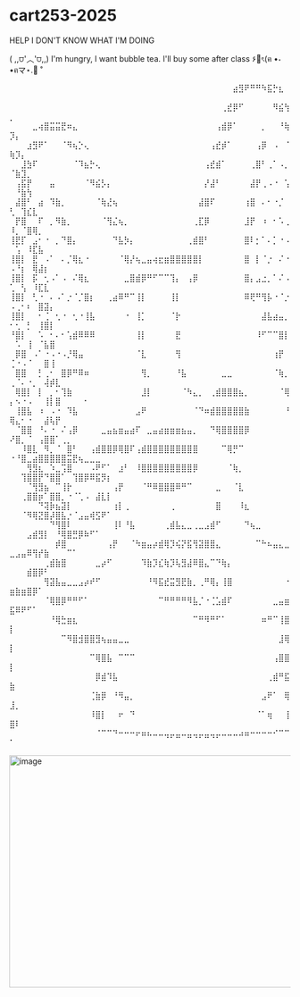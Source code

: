 # cart253-2025



HELP I DON'T KNOW WHAT I'M DOING

( ,,⩌'︿'⩌,,) I'm hungry, I want bubble tea. I'll buy some after class ۶🍲ৎ(ฅ •˕ •ฅマ⋆.🥐 ̊


⠀⠀⠀⠀⠀⠀⠀⠀⠀⠀⠀⠀⠀⠀⠀⠀⠀⠀⠀⠀⠀⠀⠀⠀⠀⠀⠀⠀⠀⠀⠀⠀⠀⠀⠀⠀⠀⠀⠀⣴⣻⠟⠛⠛⠳⣯⡓⣆⠀⠀⠀⠀⠀⠀⠀⠀⠀⠀⠀⠀⠀⠀⠀⠀⠀⠀⠀
⠀⠀⠀⠀⠀⠀⠀⠀⠀⠀⠀⠀⠀⠀⠀⠀⠀⠀⠀⠀⠀⠀⠀⠀⠀⠀⠀⠀⠀⠀⠀⠀⠀⠀⠀⠀⠀⢀⣞⡿⠋⠀⠀⠀⠀⠀⠻⣮⢳⡀⠀⠀⠀⠀⠀⠀⠀⠀⠀⠀⠀⠀⠀⠀⠀⠀⠀
⠀⠀⠀⠀⣀⢴⣿⣭⣭⣟⠶⣄⠀⠀⠀⠀⠀⠀⠀⠀⠀⠀⠀⠀⠀⠀⠀⠀⠀⠀⠀⠀⠀⠀⠀⠀⢠⣾⡿⠁⠀⠀⠀⠀⡀⠀⠀⠘⢷⡹⡄⠀⠀⠀⠀⠀⠀⠀⠀⠀⠀⠀⠀⠀⠀⠀⠀
⠀⠀⠀⣰⣻⠟⠁⠀⠀⠈⠻⢦⡑⢄⠀⠀⠀⠀⠀⠀⠀⠀⠀⠀⠀⠀⠀⠀⠀⠀⠀⠀⠀⠀⠀⢠⣞⡾⠁⠀⠀⠀⠀⢠⡿⠀⠠⠀⠈⢷⡹⡄⠀⠀⠀⠀⠀⠀⠀⠀⠀⠀⠀⠀⠀⠀⠀
⠀⠀⣸⣳⠏⠀⠀⠀⠀⠀⠀⠈⠹⣦⡓⢄⠀⠀⠀⠀⠀⠀⠀⠀⠀⠀⠀⠀⠀⠀⠀⠀⠀⠀⢠⣞⣾⠁⠀⠀⠀⠀⢀⣿⠃⢀⠁⠠⡀⠈⣷⣹⡀⠀⠀⠀⠀⠀⠀⠀⠀⠀⠀⠀⠀⠀⠀
⠀⢠⣯⡟⠀⠀⠀⣤⠀⠀⠀⠀⠀⠈⠻⣮⡣⡄⠀⠀⠀⠀⠀⠀⠀⠀⠀⠀⠀⠀⠀⠀⠀⠀⡜⣼⠃⠀⠀⠀⠀⠀⣼⡟⢀⠠⠐⠀⢡⠀⠘⣷⢳⠀⠀⠀⠀⠀⠀⠀⠀⠀⠀⠀⠀⠀⠀
⠀⣼⣿⠃⠀⣴⠀⠹⣷⡀⠀⠀⠀⠀⠀⠈⢷⣜⢦⠀⠀⠀⠀⠀⠀⠀⠀⠀⠀⠀⠀⠀⠀⣼⣿⠏⠀⠀⠀⠀⠀⢰⣿⠀⠄⠂⠐⡈⠀⢃⠀⢹⣎⣇⠀⠀⠀⠀⠀⠀⠀⠀⠀⠀⠀⠀⠀
⠀⡟⣿⠀⠀⠏⠀⡀⠻⣷⡀⠀⠀⠀⠀⠀⠈⢻⣌⢦⡀⠀⠀⠀⠀⠀⠀⠀⠀⠀⠀⠀⢀⣏⡿⠀⠀⠀⠀⠀⠀⣸⡟⠀⠰⠀⠂⠡⢀⠸⡀⠈⣿⢿⡀⠀⠀⠀⠀⠀⠀⠀⠀⠀⠀⠀⠀
⢸⣟⡏⠀⣠⠂⠐⠀⡀⠙⣿⡄⠀⠀⠀⠀⠀⠀⠙⣧⡳⡄⠀⠀⠀⠀⠀⠀⠀⠀⠀⢀⣾⣿⠃⠀⠀⠀⠀⠀⠀⣿⠇⡂⠁⠄⡁⠐⠠⠀⢡⠀⠸⣏⣧⠀⠀⠀⠀⠀⠀⠀⠀⠀⠀⠀⠀
⢸⣿⡇⠀⣟⠀⠠⠁⠀⠄⡈⢿⣆⠐⠀⠀⠀⠀⠀⠈⢿⡜⢦⣀⣤⢴⣖⣶⣿⣿⣿⣿⣿⡇⠀⠀⠀⠀⠀⠀⠀⣿⠀⡇⠈⡐⠀⠌⠐⠠⠘⡆⠀⢿⣼⡆⠀⠀⠀⠀⠀⠀⠀⠀⠀⠀⠀
⢸⣿⡇⠀⡯⠀⢂⠠⠁⠠⠀⠌⢿⣆⠀⠀⠀⠀⠀⠀⣀⣿⣾⡿⠛⠋⠉⠉⢹⡄⠀⢠⡿⠀⠀⠀⠀⠀⠀⠀⠀⣿⡄⣠⣐⡀⠁⠌⠠⢁⠀⢣⠀⠸⣏⣇⠀⠀⠀⠀⠀⠀⠀⠀⠀⠀⠀
⢸⣿⡇⠀⢃⠐⠀⠄⠠⠁⡐⠈⡈⣿⡆⠀⠀⢀⣴⠿⠛⠉⢸⡇⠀⠀⠀⠀⢸⡇⠀⠀⠀⠀⠀⠀⠀⠀⠀⠀⠀⠿⢟⠛⢻⡧⠐⠈⡐⠠⢀⠂⠆⠀⣿⣽⡄⠀⠀⠀⠀⠀⠀⠀⠀⠀⠀
⢸⣿⡇⠀⠀⠂⢈⠀⢂⠐⠀⢂⠐⢸⣧⠀⠀⠀⠀⠀⠐⠀⢸⡁⠀⠀⠀⠀⠈⡗⠀⠀⠀⠀⠀⠀⠀⠀⠀⠀⠀⠀⠀⠀⣼⣧⣴⣤⡀⠂⢂⠀⡃⠀⢸⣿⡇⠀⠀⠀⠀⠀⠀⠀⠀⠀⠀
⠘⣿⡇⠀⠀⠡⠀⠂⠄⠂⢡⣾⠿⠿⠿⠀⠀⠀⠀⠀⠀⠀⢸⡇⠀⠀⠀⠀⠀⣟⠀⠀⠀⠀⠀⠀⠀⠀⠀⠀⠀⠀⠀⠸⠋⠉⠉⣿⡇⠀⠡⠀⢸⠀⠈⣧⣿⠀⠀⠀⠀⠀⠀⠀⠀⠀⠀
⠀⡿⣿⠀⠠⠁⠐⠠⠐⠠⡘⢿⣤⠀⠀⠀⠀⠀⠀⠀⠀⠀⠈⣇⠀⠀⠀⠀⠀⢻⠀⠀⠀⠀⠀⠀⠀⠀⠀⠀⠀⠀⠀⠀⠀⠀⢰⡟⠀⢈⠐⠠⠈⠀⠀⣿⢸⠀⠀⠀⠀⠀⠀⠀⠀⠀⠀
⠀⣿⣿⠀⠀⡃⢀⠂⠀⣿⡿⠛⠿⠶⠀⠀⠀⠀⠀⠀⠀⠀⠀⢻⡀⠀⠀⠀⠀⠘⣧⠀⠀⠀⠀⠀⠀⣀⣀⠀⠀⠀⠀⠀⠀⠀⠈⢷⡀⢀⠈⠄⠐⡀⠀⢼⡾⣇⠀⠀⠀⠀⠀⠀⠀⠀⠀
⠀⢿⣿⡇⠀⡇⠀⡀⠂⢹⣷⠀⠀⠀⠀⠀⠀⠀⠀⠀⠀⠀⠀⣸⡇⠀⠀⠀⠀⠀⠈⠳⣄⡀⠀⢀⣾⣿⣿⣿⣦⡀⠀⠀⠀⠀⠀⠈⢿⡄⠢⠐⠠⠀⠀⢸⡇⣿⠀⠀⠀⠀⠂⠀⠀⠀⠀
⠀⢸⣿⣧⠀⠰⠀⠠⠐⠀⠹⣧⠀⠀⠀⠀⠀⠀⠀⠀⠀⠀⣠⠟⠀⠀⠀⠀⠀⠀⠀⠀⠈⠙⠶⣾⣿⣿⣿⣿⣿⣷⠀⠀⠀⠀⠀⠀⠘⢿⣄⠂⠐⠀⠀⣼⢧⡟⠀⠀⠀⠀⠀⠀⠀⠀⠀
⠀⠈⣿⣿⠀⠘⠄⠐⠀⠌⢠⡿⠀⠀⠀⠀⣀⣤⣦⣶⣤⣴⠏⠀⣀⣤⣴⣶⣶⣶⣦⣤⡀⠀⠀⠙⢿⣿⣿⣿⣿⡿⠀⠀⠀⠀⠀⠀⠀⠜⣿⡀⠈⠀⢠⣿⣿⠁⢀⡀⠀⠀⠀⠀⠀⠀⠀
⠀⠀⠸⣿⣇⠀⠻⡀⠈⠀⣿⠃⠀⠀⢠⣾⣿⣿⡿⢿⣿⠏⢠⣾⣿⣿⣿⣿⣿⣿⣿⣿⣿⠀⠀⠀⠀⠉⢿⡛⠉⠀⠀⠀⠀⠀⠀⠀⠀⠐⠘⣿⣀⣴⣿⣿⣿⣿⣿⣭⣟⢦⣀⣀⣀⠀⠀
⠀⠀⠀⢻⣻⣆⠀⠱⣀⢩⣿⠀⠀⠀⠠⠟⠋⠁⠀⣰⠃⠀⠸⣿⣿⣿⣿⣿⣿⣿⣿⣿⡿⠀⠀⠀⠀⠀⠈⢷⡀⠀⠀⠀⠀⠀⠀⠀⠀⠀⠀⢹⣿⣿⡟⠙⣿⣿⠁⠀⢹⣿⡿⠿⣯⡻⡆
⠀⠀⠀⠈⢻⣻⣦⠀⠉⢸⡗⠀⠀⠀⠀⠀⠀⠀⢠⡟⠀⠀⠀⠈⠛⠿⣿⣿⣿⠿⠛⠉⠀⠀⠀⠀⣀⠀⠀⠈⣇⠀⠀⠀⠀⠀⠀⠀⠀⠀⠀⢀⣿⣿⡶⠁⣿⣿⡀⠐⠈⢁⠠⠀⣼⣇⡇
⠀⠀⠀⠀⠀⠙⢽⡷⣦⣽⡇⠀⠀⠀⠀⠀⠀⠀⢰⡇⢀⠀⠀⠀⠀⠀⠀⠀⢀⠀⠀⠀⠀⠀⠀⠀⣿⠀⠀⠀⠸⣆⠀⠀⠀⠀⠀⠀⠀⠀⠀⠈⠻⢿⣝⣿⡼⣿⣧⡐⠈⣠⣤⢾⣫⠟⠁
⠀⠀⠀⠀⠀⠀⠀⠙⢻⣿⠇⠀⠀⠀⠀⠀⠀⠀⢸⠇⠘⣧⠀⠀⠀⠀⠀⢀⣾⣧⣄⣀⢀⣀⣠⣾⠋⠀⠀⠀⠀⠙⢦⣀⠀⠀⠀⠀⠀⠀⠀⠀⣠⣾⣻⡇⠀⠘⢿⣿⣛⡿⠷⠋⠁⠀⠀
⠀⠀⠀⠀⠀⠀⠀⠀⡾⣿⠀⠀⠀⠀⠀⠀⠀⢠⡟⠀⠀⠈⠳⣶⣤⡴⣾⢿⡹⢮⡝⣯⢻⣽⣿⣿⣄⠀⠀⠀⠀⠀⠀⠉⠓⠦⣤⣄⣀⣀⣠⣤⠿⢻⡞⣷⠀⠀⠀⠉⠁⠀⠀⠀⠀⠀⠀
⠀⠀⠀⠀⠀⠀⢀⣾⣷⣿⠀⠀⠀⠀⠀⣀⡴⠋⠀⠀⠀⠀⠀⠹⣷⡹⣎⢷⡹⢧⣻⣼⠿⣿⣄⠉⠙⢷⡄⠀⠀⠀⠀⠀⠀⠀⠀⠀⠀⠀⠀⠀⣾⣿⡿⠃⠀⠀⠀⠀⠀⠀⠀⠀⠀⠀⠀
⠀⠀⠀⠀⠀⠀⢻⣽⣧⣤⣀⣀⣠⡴⠞⠋⠀⠀⠀⠀⠀⠀⠀⠀⠘⠻⣯⣞⣭⣻⣟⣷⡀⢀⠛⢿⡄⢸⣿⠀⠀⠀⠀⠀⠀⠀⠀⠀⠐⣶⣷⣶⣿⡿⠁⠀⠀⠀⠀⠀⠀⠀⠀⠀⠀⠀⠀
⠀⠀⠀⠀⠀⠀⠈⢿⣿⡿⠛⠛⠋⠁⠀⠀⠀⠀⠀⠀⠀⠀⠀⠀⠀⠀⠉⠛⠛⠛⠛⠻⣧⡈⠐⢈⣡⣾⠏⠀⠀⠀⠀⠀⠀⠀⣀⣤⣶⣯⠿⠟⠋⠁⠀⠀⠀⠀⠀⠀⠀⠀⠀⠀⠀⠀⠀
⠀⠀⠀⠀⠀⠀⠀⠘⢿⣓⣶⣆⠀⠀⠀⠀⠀⠀⠀⠀⠀⠀⠀⠀⠀⠀⠀⠀⠀⠀⠀⠀⠉⠛⠻⠛⠋⠁⠀⠀⠀⠀⠀⠀⠶⠛⠉⢸⣿⡇⠀⠀⠀⠀⠀⠀⠀⠀⠀⠀⠀⠀⠀⠀⠀⠀⠀
⠀⠀⠀⠀⠀⠀⠀⠀⠀⠉⠻⣿⣺⣿⣿⣻⢦⣤⣤⣀⣀⠀⠀⠀⠀⠀⠀⠀⠀⠀⠀⠀⠀⠀⠀⠀⠀⠀⠀⠀⠀⠀⠀⠀⠀⠀⠀⣸⢿⡇⠀⠀⠀⠀⠀⠀⠀⠀⠀⠀⠀⠀⠀⠀⠀⠀⠀
⠀⠀⠀⠀⠀⠀⠀⠀⠀⠀⠀⠀⠀⠀⠉⢿⣿⣧⠀⠉⠉⠉⠀⠀⠀⠀⠀⠀⠀⠀⠀⠀⠀⠀⠀⠀⠀⠀⠀⠀⠀⠀⠀⠀⠀⠀⢠⣿⣿⡇⠀⠀⠀⠀⠀⠀⠀⠀⠀⠀⠀⠀⠀⠀⠀⠀⠀
⠀⠀⠀⠀⠀⠀⠀⠀⠀⠀⠀⠀⠀⠀⠀⡿⣾⠹⣧⠀⠀⠀⠀⠀⠀⠀⠀⠀⠀⠀⠀⠀⠀⠀⠀⠀⠀⠀⠀⠀⠀⠀⠀⠀⠀⢀⣾⠛⣯⣷⠀⠀⠀⠀⠀⠀⠀⠀⠀⠀⠀⠀⠀⠀⠀⠀⠀
⠀⠀⠀⠀⠀⠀⠀⠀⠀⠀⠀⠀⠀⠀⢈⣷⡿⠀⠘⠻⣤⡀⠀⠀⠀⠀⠀⠀⠀⠀⠀⠀⠀⠀⠀⠀⠀⠀⠀⠀⠀⠀⠀⠀⣠⠟⠁⠀⢿⣸⡀⠀⠀⠀⠀⠀⠀⠀⠀⠀⠀⠀⠀⠀⠀⠀⠀
⠀⠀⠀⠀⠀⠀⠀⠀⠀⠀⠀⠀⠀⠀⠸⣿⡇⠀⠀⠖⠀⠙⠀⠀⠀⠀⠀⠀⠀⠀⠀⠀⠀⠀⠀⠀⠀⠀⠀⠀⠀⠀⠀⠈⠁⢶⠀⠀⢸⣿⠇⠀⠀⠀⠀⠀⠀⠀⠀⠀⠀⠀⠀⠀⠀⠀⠀
⠀⠀⠀⠀⠀⠀⠀⠀⠀⠀⠀⠀⠀⠀⠀⠈⠉⠉⠙⠒⠒⠒⠖⠶⠦⠤⠤⢤⡤⣤⠤⣤⢤⡤⣤⢤⡤⠤⠤⠤⠴⠶⠒⠒⠒⠒⠊⠉⠉⠁⠀⠀⠀⠀⠀⠀⠀⠀⠀⠀⠀⠀⠀⠀⠀⠀⠀





<img width="600" height="416" alt="image" src="https://github.com/user-attachments/assets/6665a62d-7296-45bb-9632-657e63829678" />
